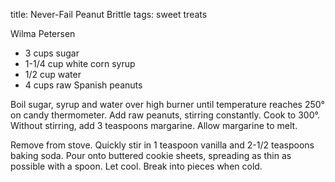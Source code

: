 title: Never-Fail Peanut Brittle
tags: sweet treats

Wilma Petersen

* 3 cups sugar
* 1-1/4 cup white corn syrup
* 1/2 cup water
* 4 cups raw Spanish peanuts

Boil sugar, syrup and water over high burner until temperature reaches 250° on candy thermometer.  Add raw peanuts, stirring constantly.  Cook to 300°.  Without stirring, add 3 teaspoons margarine.  Allow margarine to melt.

Remove from stove.  Quickly stir in 1 teaspoon vanilla and 2-1/2 teaspoons baking soda.  Pour onto buttered cookie sheets, spreading as thin as possible with a spoon.  Let cool.  Break into pieces when cold. 
